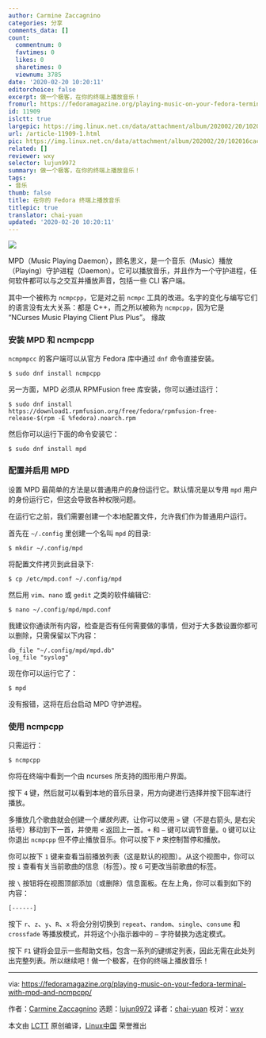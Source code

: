 ```yaml
---
author: Carmine Zaccagnino
categories: 分享
comments_data: []
count:
  commentnum: 0
  favtimes: 0
  likes: 0
  sharetimes: 0
  viewnum: 3785
date: '2020-02-20 10:20:11'
editorchoice: false
excerpt: 做一个极客，在你的终端上播放音乐！
fromurl: https://fedoramagazine.org/playing-music-on-your-fedora-terminal-with-mpd-and-ncmpcpp/
id: 11909
islctt: true
largepic: https://img.linux.net.cn/data/attachment/album/202002/20/102016cacz6aabazpsqblf.png
url: /article-11909-1.html
pic: https://img.linux.net.cn/data/attachment/album/202002/20/102016cacz6aabazpsqblf.png.thumb.jpg
related: []
reviewer: wxy
selector: lujun9972
summary: 做一个极客，在你的终端上播放音乐！
tags:
- 音乐
thumb: false
title: 在你的 Fedora 终端上播放音乐
titlepic: true
translator: chai-yuan
updated: '2020-02-20 10:20:11'
---
```


![](/data/attachment/album/202002/20/102016cacz6aabazpsqblf.png)


MPD（Music Playing Daemon），顾名思义，是一个音乐（Music）播放（Playing）守护进程（Daemon）。它可以播放音乐，并且作为一个守护进程，任何软件都可以与之交互并播放声音，包括一些 CLI 客户端。


其中一个被称为 `ncmpcpp`，它是对之前 `ncmpc` 工具的改进。名字的变化与编写它们的语言没有太大关系：都是 C++，而之所以被称为 `ncmpcpp`，因为它是 “NCurses Music Playing Client Plus Plus”。 缘故


### 安装 MPD 和 ncmpcpp


`ncmpmpcc` 的客户端可以从官方 Fedora 库中通过 `dnf` 命令直接安装。



```
$ sudo dnf install ncmpcpp
```

另一方面，MPD 必须从 RPMFusion free 库安装，你可以通过运行：



```
$ sudo dnf install https://download1.rpmfusion.org/free/fedora/rpmfusion-free-release-$(rpm -E %fedora).noarch.rpm
```

然后你可以运行下面的命令安装它：



```
$ sudo dnf install mpd
```

### 配置并启用 MPD


设置 MPD 最简单的方法是以普通用户的身份运行它。默认情况是以专用 `mpd` 用户的身份运行它，但这会导致各种权限问题。


在运行它之前，我们需要创建一个本地配置文件，允许我们作为普通用户运行。


首先在 `~/.config` 里创建一个名叫 `mpd` 的目录:



```
$ mkdir ~/.config/mpd
```

将配置文件拷贝到此目录下:



```
$ cp /etc/mpd.conf ~/.config/mpd
```

然后用 `vim`、`nano` 或 `gedit` 之类的软件编辑它:



```
$ nano ~/.config/mpd/mpd.conf
```

我建议你通读所有内容，检查是否有任何需要做的事情，但对于大多数设置你都可以删除，只需保留以下内容：



```
db_file "~/.config/mpd/mpd.db"
log_file "syslog"
```

现在你可以运行它了：



```
$ mpd
```

没有报错，这将在后台启动 MPD 守护进程。


### 使用 ncmpcpp


只需运行：



```
$ ncmpcpp
```

你将在终端中看到一个由 ncurses 所支持的图形用户界面。


按下 `4` 键，然后就可以看到本地的音乐目录，用方向键进行选择并按下回车进行播放。


多播放几个歌曲就会创建一个*播放列表*，让你可以使用 `>` 键（不是右箭头, 是右尖括号）移动到下一首，并使用 `<` 返回上一首。`+` 和 `–` 键可以调节音量。`Q` 键可以让你退出 `ncmpcpp` 但不停止播放音乐。你可以按下 `P` 来控制暂停和播放。


你可以按下 `1` 键来查看当前播放列表（这是默认的视图）。从这个视图中，你可以按 `i` 查看有关当前歌曲的信息（标签）。按 `6` 可更改当前歌曲的标签。


按 `\` 按钮将在视图顶部添加（或删除）信息面板。在左上角，你可以看到如下的内容：



```
[------]
```

按下 `r`、`z`、`y`、`R`、`x` 将会分别切换到 `repeat`、`random`、`single`、`consume` 和 `crossfade` 等播放模式，并将这个小指示器中的 `–` 字符替换为选定模式。


按下 `F1` 键将会显示一些帮助文档，包含一系列的键绑定列表，因此无需在此处列出完整列表。所以继续吧！做一个极客，在你的终端上播放音乐！




---


via: <https://fedoramagazine.org/playing-music-on-your-fedora-terminal-with-mpd-and-ncmpcpp/>


作者：[Carmine Zaccagnino](https://fedoramagazine.org/author/carzacc/) 选题：[lujun9972](https://github.com/lujun9972) 译者：[chai-yuan](https://github.com/chai-yuan) 校对：[wxy](https://github.com/wxy)


本文由 [LCTT](https://github.com/LCTT/TranslateProject) 原创编译，[Linux中国](https://linux.cn/) 荣誉推出
